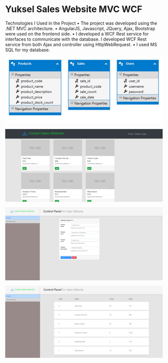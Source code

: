 # Yuksel Sales Website MVC WCF

Technologies I Used in the Project
• The project was developed using the .NET MVC architecture.
• AngularJS, Javascript, JQuery, Ajax, Bootstrap were used on the frontend side.
• I developed a WCF Rest service for interfaces to communicate with the database. I developed WCF Rest service from both Ajax and controller using HttpWebRequest.
• I used MS SQL for my database.

![alt text](https://github.com/OkanYuksel/Yuksel_Sales_Website_MVC_WCF/blob/master/Sales%20Website%20Screenshoots/DBSchema.png)

![alt text](https://github.com/OkanYuksel/Yuksel_Sales_Website_MVC_WCF/blob/master/Sales%20Website%20Screenshoots/Index_Screenshot.png)

![alt text](https://github.com/OkanYuksel/Yuksel_Sales_Website_MVC_WCF/blob/master/Sales%20Website%20Screenshoots/AddNewProduct_Screenshot.png)

![alt text](https://github.com/OkanYuksel/Yuksel_Sales_Website_MVC_WCF/blob/master/Sales%20Website%20Screenshoots/ControlPanel_Screenshot.png)



